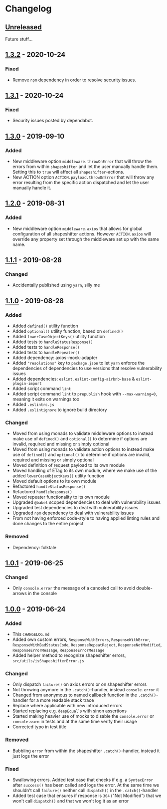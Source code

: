 # Changelog

## [Unreleased]
Future stuff...

## [1.3.2] - 2020-10-24
### Fixed
- Remove `npm` dependency in order to resolve security issues.

## [1.3.1] - 2020-10-24
### Fixed
- Security issues posted by dependabot.

## [1.3.0] - 2019-09-10
### Added
- New middleware option `middleware.throwOnError` that will throw the errors from within `shapeshifter` and let the user manually handle them. Setting this to `true` will affect all `shapeshifter`-actions.
- New ACTION option `ACTION.payload.throwOnError` that will throw any error resulting from the specific action dispatched and let the user manually handle it.

## [1.2.0] - 2019-08-31
### Added
- New middleware option `middleware.axios` that allows for global configuration of all shapeshifter actions. However `ACTION.axios` will override any property set through the middleware set up with the same name.

## [1.1.1] - 2019-08-28
### Changed
- Accidentally published using `yarn`, silly me

## [1.1.0] - 2019-08-28
### Added
- Added `defined()` utility function
- Added `optional()` utility function, based on `defined()`
- Added `lowerCaseObjectKeys()` utility function
- Added tests to `handleStatusResponse()`
- Added tests to `handleResponse()`
- Added tests to `handleRepeater()`
- Added dependency: axios-mock-adapter
- Added `"resolutions"` key to `package.json` to let `yarn` enforce the dependencies of dependencies to use versions that resolve vulnerability issues
- Added dependencies: `eslint`, `eslint-config-airbnb-base` & `eslint-plugin-import`
- Added script command `lint`
- Added script command `lint` to `prepublish` hook with `--max-warning=0`, meaning it exits on warnings too
- Added `.eslintrc.js`
- Added `.eslintignore` to ignore build directory

### Changed
- Moved from using monads to validate middleware options to instead make use of `defined()` and `optional()` to determine if options are invalid, required and missing or simply optional
- Moved from using monads to validate action options to instead make use of `defined()` and `optional()` to determine if options are invalid, required and missing or simply optional
- Moved definition of request payload to its own module
- Moved handling of ETag to its own module, where we make use of the added `lowerCaseObjectKeys()` utility function
- Moved default options to its own module
- Refactored `handleStatusResponse()`
- Refactored `handleResponse()`
- Moved repeater functionality to its own module
- Upgraded `@babel` scoped dependencies to deal with vulnerability issues
- Upgraded test dependencies to deal with vulnerability issues
- Upgraded `npm` dependency to deal with vulnerability issues
- From not having enforced code-style to having applied linting rules and done changes to the entire project

### Removed
- Dependency: folktale

## [1.0.1] - 2019-06-25
### Changed
- Only `console.error` the message of a canceled call to avoid double-arrows in the console

## [1.0.0] - 2019-06-24
### Added
- This `CHANGELOG.md`
- Added own custom errors, `ResponseWithErrors`, `ResponseWithError`, `ResponseWithBadStatusCode`, `ResponseRepeatReject`, `ResponseNotModified`, `ResponseErrorMessage`, `ResponseErrorMessage`
- Added helper method to recognize shapeshifter errors, `src/utils/isShapeshifterError.js`

### Changed
- Only dispatch `failure()` on axios errors or on shapeshifter errors
- Not throwing anymore in the `.catch()`-handler, instead `console.error` it
- Changed from anonymous to named callback function in the `.catch()`-handler for a more readable stack trace
- Replace where applicable with new introduced errors
- Started replacing e.g. `deepEqual`'s with sinon assertions
- Started making heavier use of mocks to disable the `console.error` or `console.warn` in tests and at the same time verify their usage
- Corrected typo in test title

### Removed
- Bubbling `error` from within the shapeshifter `.catch()`-handler, instead it just logs the error

### Fixed
- Swallowing errors. Added test case that checks if e.g. a `SyntaxError` after `success()` has been called and logs the error. At the same time we shouldn't call `failure()` neither call `dispatch()` in the `.catch()`-handler
- Added test case that ensures if response is `304` ("Not Modified") that we won't call `dispatch()` and that we won't log it as an error

[Unreleased]: https://github.com/dawaa/redux-shapeshifter-middleware/compare/v1.3.2...head
[1.3.2]: https://github.com/dawaa/redux-shapeshifter-middleware/compare/v1.3.1...v1.3.2
[1.3.1]: https://github.com/dawaa/redux-shapeshifter-middleware/compare/v1.3.0...v1.3.1
[1.3.0]: https://github.com/dawaa/redux-shapeshifter-middleware/compare/v1.2.0...v1.3.0
[1.2.0]: https://github.com/dawaa/redux-shapeshifter-middleware/compare/v1.1.1...v1.2.0
[1.1.1]: https://github.com/dawaa/redux-shapeshifter-middleware/compare/v1.1.0...v1.1.1
[1.1.0]: https://github.com/dawaa/redux-shapeshifter-middleware/compare/v1.0.1...v1.1.0
[1.0.1]: https://github.com/dawaa/redux-shapeshifter-middleware/compare/v1.0.0...v1.0.1
[1.0.0]: https://github.com/dawaa/redux-shapeshifter-middleware/compare/v0.15.0...v1.0.0
